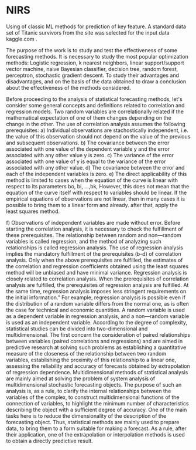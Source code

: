 # NIRS
Using of classic ML methods for prediction of key feature.
A standard data set of Titanic survivors from the site was selected for the input data kaggle.com . 

The purpose of the work is to study and test the effectiveness of some forecasting methods.
It is necessary to study the most popular optimization methods: Logistic regression, k nearest neighbors, linear support/support vector machine, naive Bayesian classifier, 
decision tree, random forest, perceptron, stochastic gradient descent. 
To study their advantages and disadvantages, and on the basis of the data obtained to draw a conclusion about the effectiveness of the methods considered.

Before proceeding to the analysis of statistical forecasting methods, let's consider some general concepts and definitions related to correlation and regression models. Two random variables are correlationally related if the mathematical expectation of one of them changes depending on the change in the other.
The use of correlation analysis assumes the following prerequisites:
a) Individual observations are stachostically independent, i.e. the value of this observation should not depend on the value of the previous and subsequent observations.
b) The covariance between the error associated with one value of the dependent variable y and the error associated with any other value y is zero.
c) The variance of the error associated with one value of y is equal to the variance of the error associated with any other value.
d) The covariance between the error and each of the independent variables is zero.
e) The direct applicability of this method is limited to cases when the equation of the curve is linear with respect to its parameters bo, bi, ...,bk, However, this does not mean that the equation of the curve itself with respect to variables should be linear. If the empirical equations of observations are not linear, then in many cases it is possible to bring them to a linear form and already. after that, apply the least squares method.

f) Observations of independent variables are made without error.
Before starting the correlation analysis, it is necessary to check the fulfillment of these prerequisites.
The relationship between random and non—random variables is called regression, and the method of analyzing such relationships is called regression analysis. The use of regression analysis implies the mandatory fulfillment of the prerequisites (b-d) of correlation analysis. Only when the above prerequisites are fulfilled, the estimates of the correlation and regression coefficients obtained using the least squares method will be unbiased and have minimal variance.
Regression analysis is closely related to correlation analysis. When the prerequisites of correlation analysis are fulfilled, the prerequisites of regression analysis are fulfilled. At the same time, regression analysis imposes less stringent requirements on the initial information." For example, regression analysis is possible even if the distribution of a random variable differs from the normal one, as is often the case for technical and economic quantities. A random variable is used as a dependent variable in regression analysis, and a non—random variable is used as an independent variable.
According to the degree of complexity, statistical studies can be divided into two-dimensional and multidimensional. The first concern the consideration of paired relationships between variables (paired correlations and regressions) and are aimed in predictive research at solving such problems as establishing a quantitative measure of the closeness of the relationship between two random variables, establishing the proximity of this relationship to a linear one, assessing the reliability and accuracy of forecasts obtained by extrapolation of regression dependence. Multidimensional methods of statistical analysis are mainly aimed at solving the problem of system analysis of multidimensional stochastic forecasting objects. The purpose of such an analysis is, as a rule, to clarify the internal relationships between the variables of the complex, to construct multidimensional functions of the connection of variables, to highlight the minimum number of characteristics describing the object with a sufficient degree of accuracy. One of the main tasks here is to reduce the dimensionality of the description of the forecasting object.
Thus, statistical methods are mainly used to prepare data, to bring them to a form suitable for making a forecast. As a rule, after their application, one of the extrapolation or interpolation methods is used to obtain a directly predictive result.
